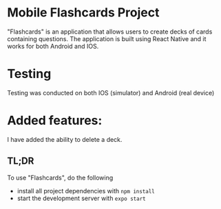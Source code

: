 # Mobile Flashcards Project

"Flashcards" is an application that allows users to create decks of cards containing questions. The application is built using React Native and it works for both Android and IOS.

# Testing

Testing was conducted on both IOS (simulator) and Android (real device)

# Added features:
I have added the ability to delete a deck.

## TL;DR

To use "Flashcards", do the following

* install all project dependencies with `npm install`
* start the development server with `expo start`
